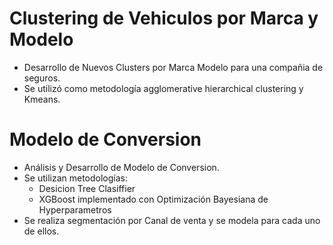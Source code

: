 # Clustering de Vehiculos por Marca y Modelo
- Desarrollo de Nuevos Clusters por Marca Modelo para una compañia de seguros.
- Se utilizó como metodología agglomerative hierarchical clustering y Kmeans.

# Modelo de Conversion
- Análisis y Desarrollo de Modelo de Conversion.
- Se utilizan  metodologías:
    - Desicion Tree Clasiffier
    - XGBoost implementado con Optimización Bayesiana de Hyperparametros
- Se realiza segmentación por Canal de venta y se modela para cada uno de ellos. 
